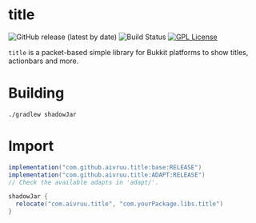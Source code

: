 # title
![GitHub release (latest by date)](https://img.shields.io/github/v/release/aivruu/title)
![Build Status](https://img.shields.io/github/actions/workflow/status/aivruu/title/build.yml?branch=main)
[![GPL License](https://img.shields.io/badge/license-GPL-blue)](LICENSE)

`title` is a packet-based simple library for Bukkit platforms to show titles, actionbars and more.

# Building
`./gradlew shadowJar`

# Import
```gradle
implementation("com.github.aivruu.title:base:RELEASE")
implementation("com.github.aivruu.title:ADAPT:RELEASE")
// Check the available adapts in 'adapt/'.

shadowJar {
  relocate("com.aivruu.title", "com.yourPackage.libs.title")
}
```
